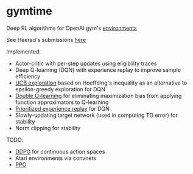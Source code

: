 # gymtime
Deep RL algorithms for OpenAI gym's [environments](https://gym.openai.com/envs)


See Heerad's submissions [here](https://gym.openai.com/users/heerad)

Implemented:
* Actor-critic with per-step updates using eligibiilty traces
* Deep Q-learning (DQN) with experience replay to improve sample efficiency
* [UCB exploration](http://www0.cs.ucl.ac.uk/staff/d.silver/web/Teaching_files/XX.pdf) based on Hoeffding's inequality as an alternative to epsilon-greedy exploration for DQN
* [Double Q-learning](https://arxiv.org/abs/1509.06461) for eliminating maximization bias from applying function approximators to Q-learning
* [Prioritized experience replay](https://arxiv.org/pdf/1511.05952.pdf) for DQN
* Slowly-updating target network (used in computing TD error) for stability
* Norm clipping for stability

TODO:
* [DDPG](https://arxiv.org/pdf/1509.02971.pdf) for continuous action spaces
* Atari environments via convnets
* [PPO](https://arxiv.org/abs/1707.06347)
